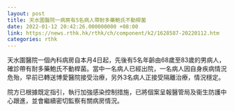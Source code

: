 ```yaml
---
layout: post
title: 天水圍醫院一病房有5名病人帶耐多藥鮑氏不動桿菌
date: 2022-01-12 20:42:26.000000000 +08:00
link: https://news.rthk.hk/rthk/ch/component/k2/1628587-20220112.htm
categories: rthk
---
```


天水圍醫院一個內科病房自本月4日起，先後有5名年齡由68歲至83歲的男病人，確診帶有耐多藥鮑氏不動桿菌。當中一名病人已經出院，一名病人因自身疾病情況危殆，早前已轉送博愛醫院接受治療，另外3名病人正接受隔離治療，情況穩定。 

院方已根據既定指引，執行加強感染控制措施，已將個案呈報醫管局及衞生防護中心跟進，並會繼續密切監察有關病房情況。
